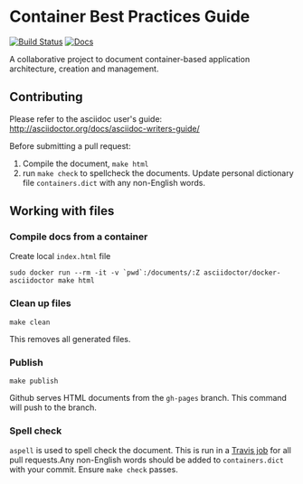 # Container Best Practices Guide
[![Build Status](https://travis-ci.org/projectatomic/container-best-practices.svg?branch=master)](https://travis-ci.org/projectatomic/container-best-practices) [![Docs](https://img.shields.io/badge/docs-asciidoc-blue.svg)](http://aweiteka.github.io/container-best-practices)

A collaborative project to document container-based application architecture, creation and management.

## Contributing

Please refer to the asciidoc user's guide: http://asciidoctor.org/docs/asciidoc-writers-guide/

Before submitting a pull request:

1. Compile the document, `make html`
1. run `make check` to spellcheck the documents. Update personal dictionary file `containers.dict` with any non-English words.

## Working with files

### Compile docs from a container

Create local `index.html` file

```
sudo docker run --rm -it -v `pwd`:/documents/:Z asciidoctor/docker-asciidoctor make html
```

### Clean up files

```
make clean
```

This removes all generated files.

### Publish

```
make publish
```

Github serves HTML documents from the `gh-pages` branch. This command will push to the branch.

### Spell check

`aspell` is used to spell check the document. This is run in a [Travis job](https://travis-ci.org/projectatomic/container-best-practices) for all pull requests.Any non-English words should be added to `containers.dict` with your commit. Ensure `make check` passes.
